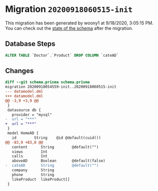 # Migration `20200918060515-init`

This migration has been generated by woony1 at 9/18/2020, 3:05:15 PM.
You can check out the [state of the schema](./schema.prisma) after the migration.

## Database Steps

```sql
ALTER TABLE `Doctor`.`Product` DROP COLUMN `cateAD`
```

## Changes

```diff
diff --git schema.prisma schema.prisma
migration 20200918054559-init..20200918060515-init
--- datamodel.dml
+++ datamodel.dml
@@ -3,9 +3,9 @@
 }
 datasource db {
   provider = "mysql"
-  url = "***"
+  url = "***"
 }
 model HomeAD {
   id        String    @id @default(cuid())
@@ -83,9 +83,8 @@
   content      String        @default("")
   views        Int
   calls        Int
   aboveAD      Boolean       @default(false)
-  cateAD       String        @default("")
   company      String
   phone        String
   likeProduct  likeProduct[]
 }
```


